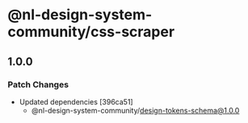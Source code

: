 # @nl-design-system-community/css-scraper

## 1.0.0

### Patch Changes

- Updated dependencies [396ca51]
  - @nl-design-system-community/design-tokens-schema@1.0.0
